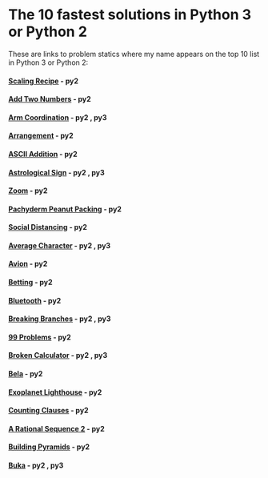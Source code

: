 # The 10 fastest solutions in Python 3 or Python 2 

These are links to problem statics where my name appears on the top 10 list in Python 3 or Python 2:
#### [Scaling Recipe](https://open.kattis.com/problems/scalingrecipe/statistics) - py2
#### [Add Two Numbers](https://open.kattis.com/problems/addtwonumbers/statistics) - py2
#### [Arm Coordination](https://open.kattis.com/problems/armcoordination/statistics) - py2 , py3
#### [Arrangement](https://open.kattis.com/problems/upprodun/statistics) - py2
#### [ASCII Addition](https://open.kattis.com/problems/asciiaddition/statistics) - py2
#### [Astrological Sign](https://open.kattis.com/problems/astrologicalsign/statistics) - py2 , py3
#### [Zoom](https://open.kattis.com/problems/astrologicalsign/statistics) - py2
#### [Pachyderm Peanut Packing](https://open.kattis.com/problems/pachydermpeanutpacking/statistics) - py2
#### [Social Distancing](https://open.kattis.com/problems/socialdistancing2/statistics) - py2
#### [Average Character](https://open.kattis.com/problems/averagecharacter/statistics) - py2 , py3
#### [Avion](https://open.kattis.com/problems/avion/statistics) - py2
#### [Betting](https://open.kattis.com/problems/betting/statistics) - py2
#### [Bluetooth](https://open.kattis.com/problems/bluetooth/statistics) - py2
#### [Breaking Branches](https://open.kattis.com/problems/breakingbranches/statistics) - py2 , py3
#### [99 Problems](https://open.kattis.com/problems/99problems/statistics) - py2
#### [Broken Calculator](https://open.kattis.com/problems/brokencalculator/statistics) - py2 , py3
#### [Bela](https://open.kattis.com/problems/bela/statistics) - py2
#### [Exoplanet Lighthouse](https://open.kattis.com/problems/exoplanetlighthouse/statistics) - py2
#### [Counting Clauses](https://open.kattis.com/problems/countingclauses/statistics) - py2
#### [A Rational Sequence 2](https://open.kattis.com/problems/rationalsequence2/statistics) - py2
#### [Building Pyramids](https://open.kattis.com/problems/pyramids/statistics) - py2
#### [Buka](https://open.kattis.com/problems/buka/statistics) - py2 , py3
